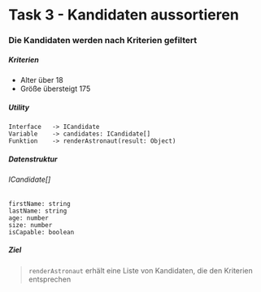 # Task 3 - Kandidaten aussortieren

### Die Kandidaten werden nach Kriterien gefiltert

##### Kriterien

- Alter über 18
- Größe übersteigt 175

##### Utility

```
Interface   -> ICandidate
Variable    -> candidates: ICandidate[]
Funktion    -> renderAstronaut(result: Object)
```

##### Datenstruktur

###### ICandidate[]

```
firstName: string
lastName: string
age: number
size: number
isCapable: boolean
```

##### Ziel

> `renderAstronaut` erhält eine Liste von Kandidaten, die den Kriterien entsprechen

